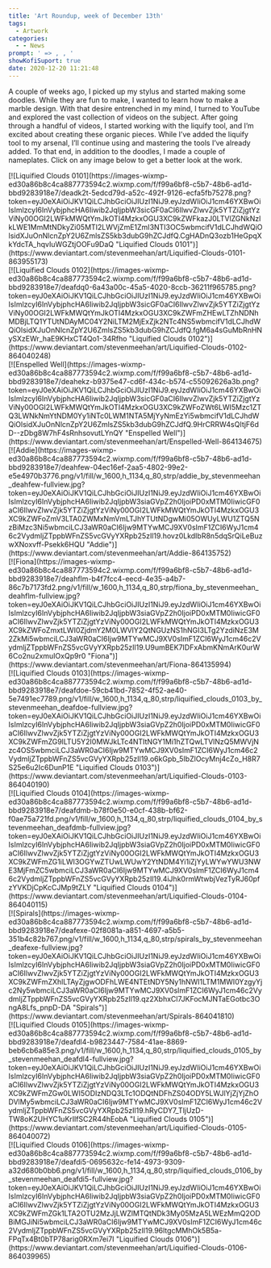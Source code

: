 ```yaml
---
title: 'Art Roundup, week of December 13th'
tags:
  - Artwork
categories:
  - - News
prompt: ' => , , '
showKofiSuport: true
date: 2020-12-20 11:21:48
---
```


A couple of weeks ago, I picked up my stylus and started making some doodles. While they are fun to make, I wanted to learn how to make a marble design. With that desire entrenched in my mind, I turned to YouTube and explored the vast collection of videos on the subject. After going through a handful of videos, I started working with the liquify tool, and I’m excited about creating these organic pieces. While I’ve added the liquify tool to my arsenal, I’ll continue using and mastering the tools I’ve already added.<!-- more --> To that end, in addition to the doodles, I made a couple of nameplates. Click on any image below to get a better look at the work.

<div class="center">[![Liquified Clouds 0101](https://images-wixmp-ed30a86b8c4ca887773594c2.wixmp.com/f/f99a6bf8-c5b7-48b6-ad1d-bbd9283918e7/deadk2t-5edcd79d-a52c-492f-9126-ecfa5fb75278.png?token=eyJ0eXAiOiJKV1QiLCJhbGciOiJIUzI1NiJ9.eyJzdWIiOiJ1cm46YXBwOiIsImlzcyI6InVybjphcHA6Iiwib2JqIjpbW3sicGF0aCI6IlwvZlwvZjk5YTZiZjgtYzViNy00OGI2LWFkMWQtYmJkOTI4MzkxOGU3XC9kZWFkazJ0LTVlZGNkNzlkLWE1MmMtNDkyZi05MTI2LWVjZmE1ZmI3NTI3OC5wbmcifV1dLCJhdWQiOlsidXJuOnNlcnZpY2U6ZmlsZS5kb3dubG9hZCJdfQ.CgHADnQ3ozb1HeGpqXkYdcTA_hqvIuWGZtjOOFu9DaQ "Liquified Clouds 0101")](https://www.deviantart.com/stevenmeehan/art/Liquified-Clouds-0101-863955173)</div>

<div class="center">[![Liquified Clouds 0102](https://images-wixmp-ed30a86b8c4ca887773594c2.wixmp.com/f/f99a6bf8-c5b7-48b6-ad1d-bbd9283918e7/deafdq0-6a43a00c-45a5-4020-8ccb-36211f965785.png?token=eyJ0eXAiOiJKV1QiLCJhbGciOiJIUzI1NiJ9.eyJzdWIiOiJ1cm46YXBwOiIsImlzcyI6InVybjphcHA6Iiwib2JqIjpbW3sicGF0aCI6IlwvZlwvZjk5YTZiZjgtYzViNy00OGI2LWFkMWQtYmJkOTI4MzkxOGU3XC9kZWFmZHEwLTZhNDNhMDBjLTQ1YTUtNDAyMC04Y2NiLTM2MjExZjk2NTc4NS5wbmcifV1dLCJhdWQiOlsidXJuOnNlcnZpY2U6ZmlsZS5kb3dubG9hZCJdfQ.fgM6a4sGuMbRnHNySXzEWr_haE9KHxCT4Qo1-34Rfho "Liquified Clouds 0102")](https://www.deviantart.com/stevenmeehan/art/Liquified-Clouds-0102-864040248)</div>

<div class="center">[![Enspelled Well](https://images-wixmp-ed30a86b8c4ca887773594c2.wixmp.com/f/f99a6bf8-c5b7-48b6-ad1d-bbd9283918e7/deahekz-b9375e47-cd6f-434c-b574-c55092626a3b.png?token=eyJ0eXAiOiJKV1QiLCJhbGciOiJIUzI1NiJ9.eyJzdWIiOiJ1cm46YXBwOiIsImlzcyI6InVybjphcHA6Iiwib2JqIjpbW3sicGF0aCI6IlwvZlwvZjk5YTZiZjgtYzViNy00OGI2LWFkMWQtYmJkOTI4MzkxOGU3XC9kZWFoZWt6LWI5Mzc1ZTQ3LWNkNmYtNDM0Yy1iNTc0LWM1NTA5MjYyNmEzYi5wbmcifV1dLCJhdWQiOlsidXJuOnNlcnZpY2U6ZmlsZS5kb3dubG9hZCJdfQ.9HrCRRW4sQItjF6dD--zDbg8W7hF4sRnhsovutLYnQY "Enspelled Well")](https://www.deviantart.com/stevenmeehan/art/Enspelled-Well-864134675)</div>

<div class="center">[![Addie](https://images-wixmp-ed30a86b8c4ca887773594c2.wixmp.com/f/f99a6bf8-c5b7-48b6-ad1d-bbd9283918e7/deahfew-04ec16ef-2aa5-4802-99e2-e5e4970b3776.png/v1/fill/w_1600,h_1134,q_80,strp/addie_by_stevenmeehan_deahfew-fullview.jpg?token=eyJ0eXAiOiJKV1QiLCJhbGciOiJIUzI1NiJ9.eyJzdWIiOiJ1cm46YXBwOiIsImlzcyI6InVybjphcHA6Iiwib2JqIjpbW3siaGVpZ2h0IjoiPD0xMTM0IiwicGF0aCI6IlwvZlwvZjk5YTZiZjgtYzViNy00OGI2LWFkMWQtYmJkOTI4MzkxOGU3XC9kZWFoZmV3LTA0ZWMxNmVmLTJhYTUtNDgwMi05OWUyLWU1ZTQ5NzBiMzc3Ni5wbmciLCJ3aWR0aCI6Ijw9MTYwMCJ9XV0sImF1ZCI6WyJ1cm46c2VydmljZTppbWFnZS5vcGVyYXRpb25zIl19.hovz0LkdIbR8n5dqSrQiLeBuzwXNoxvff-Psekk6HQU "Addie")](https://www.deviantart.com/stevenmeehan/art/Addie-864135752)</div>

<div class="center">[![Fiona](https://images-wixmp-ed30a86b8c4ca887773594c2.wixmp.com/f/f99a6bf8-c5b7-48b6-ad1d-bbd9283918e7/deahflm-b4f7fcc4-eecd-4e35-a4b7-86c7b7173fd2.png/v1/fill/w_1600,h_1134,q_80,strp/fiona_by_stevenmeehan_deahflm-fullview.jpg?token=eyJ0eXAiOiJKV1QiLCJhbGciOiJIUzI1NiJ9.eyJzdWIiOiJ1cm46YXBwOiIsImlzcyI6InVybjphcHA6Iiwib2JqIjpbW3siaGVpZ2h0IjoiPD0xMTM0IiwicGF0aCI6IlwvZlwvZjk5YTZiZjgtYzViNy00OGI2LWFkMWQtYmJkOTI4MzkxOGU3XC9kZWFoZmxtLWI0ZjdmY2M0LWVlY2QtNGUzNS1hNGI3LTg2YzdiNzE3M2ZkMi5wbmciLCJ3aWR0aCI6Ijw9MTYwMCJ9XV0sImF1ZCI6WyJ1cm46c2VydmljZTppbWFnZS5vcGVyYXRpb25zIl19.U9umBEK7IDFxAbmKNmArK0urW6Co2nu2xmuIOxQp9r0 "Fiona")](https://www.deviantart.com/stevenmeehan/art/Fiona-864135994)</div>

<div class="center">[![Liquified Clouds 0103](https://images-wixmp-ed30a86b8c4ca887773594c2.wixmp.com/f/f99a6bf8-c5b7-48b6-ad1d-bbd9283918e7/deafdoe-59cb41bd-7852-4f52-ae40-5e7491ec7789.png/v1/fill/w_1600,h_1134,q_80,strp/liquified_clouds_0103_by_stevenmeehan_deafdoe-fullview.jpg?token=eyJ0eXAiOiJKV1QiLCJhbGciOiJIUzI1NiJ9.eyJzdWIiOiJ1cm46YXBwOiIsImlzcyI6InVybjphcHA6Iiwib2JqIjpbW3siaGVpZ2h0IjoiPD0xMTM0IiwicGF0aCI6IlwvZlwvZjk5YTZiZjgtYzViNy00OGI2LWFkMWQtYmJkOTI4MzkxOGU3XC9kZWFmZG9lLTU5Y2I0MWJkLTc4NTItNGY1Mi1hZTQwLTVlNzQ5MWVjNzc4OS5wbmciLCJ3aWR0aCI6Ijw9MTYwMCJ9XV0sImF1ZCI6WyJ1cm46c2VydmljZTppbWFnZS5vcGVyYXRpb25zIl19.o6kGpb_5IbZlOcyMnj4cZo_H8R7S25e6u2Ic6DunP1E "Liquified Clouds 0103")](https://www.deviantart.com/stevenmeehan/art/Liquified-Clouds-0103-864040190)</div>

<div class="center">[![Liquified Clouds 0104](https://images-wixmp-ed30a86b8c4ca887773594c2.wixmp.com/f/f99a6bf8-c5b7-48b6-ad1d-bbd9283918e7/deafdmb-b78f0e50-e0cf-438b-bf62-f0ae75a721fd.png/v1/fill/w_1600,h_1134,q_80,strp/liquified_clouds_0104_by_stevenmeehan_deafdmb-fullview.jpg?token=eyJ0eXAiOiJKV1QiLCJhbGciOiJIUzI1NiJ9.eyJzdWIiOiJ1cm46YXBwOiIsImlzcyI6InVybjphcHA6Iiwib2JqIjpbW3siaGVpZ2h0IjoiPD0xMTM0IiwicGF0aCI6IlwvZlwvZjk5YTZiZjgtYzViNy00OGI2LWFkMWQtYmJkOTI4MzkxOGU3XC9kZWFmZG1iLWI3OGYwZTUwLWUwY2YtNDM4Yi1iZjYyLWYwYWU3NWE3MjFmZC5wbmciLCJ3aWR0aCI6Ijw9MTYwMCJ9XV0sImF1ZCI6WyJ1cm46c2VydmljZTppbWFnZS5vcGVyYXRpb25zIl19.4iJhk0rmWtwbjVezTyRJ60pfzYVKDjCpKcCJMp9tZLY "Liquified Clouds 0104")](https://www.deviantart.com/stevenmeehan/art/Liquified-Clouds-0104-864040115)</div>

<div class="center">[![Spirals](https://images-wixmp-ed30a86b8c4ca887773594c2.wixmp.com/f/f99a6bf8-c5b7-48b6-ad1d-bbd9283918e7/deafexe-02f8081a-a851-4697-a5b5-351b4c82b767.png/v1/fill/w_1600,h_1134,q_80,strp/spirals_by_stevenmeehan_deafexe-fullview.jpg?token=eyJ0eXAiOiJKV1QiLCJhbGciOiJIUzI1NiJ9.eyJzdWIiOiJ1cm46YXBwOiIsImlzcyI6InVybjphcHA6Iiwib2JqIjpbW3siaGVpZ2h0IjoiPD0xMTM0IiwicGF0aCI6IlwvZlwvZjk5YTZiZjgtYzViNy00OGI2LWFkMWQtYmJkOTI4MzkxOGU3XC9kZWFmZXhlLTAyZjgwODFhLWE4NTEtNDY5Ny1hNWI1LTM1MWI0YzgyYjc2Ny5wbmciLCJ3aWR0aCI6Ijw9MTYwMCJ9XV0sImF1ZCI6WyJ1cm46c2VydmljZTppbWFnZS5vcGVyYXRpb25zIl19.qz2XbhxCl7JKFocMJNTaEGotbc3OngA8Lfs_pnpD-DA "Spirals")](https://www.deviantart.com/stevenmeehan/art/Spirals-864041810)</div>

<div class="center">[![Liquified Clouds 0105](https://images-wixmp-ed30a86b8c4ca887773594c2.wixmp.com/f/f99a6bf8-c5b7-48b6-ad1d-bbd9283918e7/deafdl4-b9823447-7584-41ae-8869-beb6cb6a85e3.png/v1/fill/w_1600,h_1134,q_80,strp/liquified_clouds_0105_by_stevenmeehan_deafdl4-fullview.jpg?token=eyJ0eXAiOiJKV1QiLCJhbGciOiJIUzI1NiJ9.eyJzdWIiOiJ1cm46YXBwOiIsImlzcyI6InVybjphcHA6Iiwib2JqIjpbW3siaGVpZ2h0IjoiPD0xMTM0IiwicGF0aCI6IlwvZlwvZjk5YTZiZjgtYzViNy00OGI2LWFkMWQtYmJkOTI4MzkxOGU3XC9kZWFmZGw0LWI5ODIzNDQ3LTc1ODQtNDFhZS04ODY5LWJlYjZjYjZhODVlMy5wbmciLCJ3aWR0aCI6Ijw9MTYwMCJ9XV0sImF1ZCI6WyJ1cm46c2VydmljZTppbWFnZS5vcGVyYXRpb25zIl19.hRyCDY7_TljUzD-TW8oK2UHYC1uKrIlfSC2R44hEobA "Liquified Clouds 0105")](https://www.deviantart.com/stevenmeehan/art/Liquified-Clouds-0105-864040072)</div>

<div class="center">[![Liquified Clouds 0106](https://images-wixmp-ed30a86b8c4ca887773594c2.wixmp.com/f/f99a6bf8-c5b7-48b6-ad1d-bbd9283918e7/deafdi5-0695632c-fe14-4973-9309-a32d680b0bb6.png/v1/fill/w_1600,h_1134,q_80,strp/liquified_clouds_0106_by_stevenmeehan_deafdi5-fullview.jpg?token=eyJ0eXAiOiJKV1QiLCJhbGciOiJIUzI1NiJ9.eyJzdWIiOiJ1cm46YXBwOiIsImlzcyI6InVybjphcHA6Iiwib2JqIjpbW3siaGVpZ2h0IjoiPD0xMTM0IiwicGF0aCI6IlwvZlwvZjk5YTZiZjgtYzViNy00OGI2LWFkMWQtYmJkOTI4MzkxOGU3XC9kZWFmZGk1LTA2OTU2MzJjLWZlMTQtNDk3My05MzA5LWEzMmQ2ODBiMGJiNi5wbmciLCJ3aWR0aCI6Ijw9MTYwMCJ9XV0sImF1ZCI6WyJ1cm46c2VydmljZTppbWFnZS5vcGVyYXRpb25zIl19.96ltgcMMhOk5B5a-FPqTx4Bt0bTP78arig0RXm7ei7I "Liquified Clouds 0106")](https://www.deviantart.com/stevenmeehan/art/Liquified-Clouds-0106-864039965)</div>